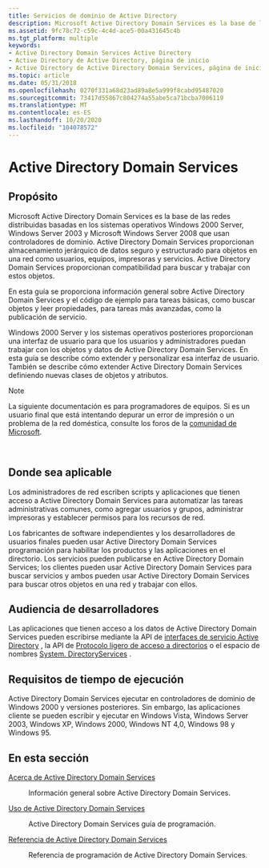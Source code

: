 ```yaml
---
title: Servicios de dominio de Active Directory
description: Microsoft Active Directory Domain Services es la base de las redes distribuidas basadas en los sistemas operativos Windows 2000 Server, Windows Server 2003 y Microsoft Windows Server 2008 que usan controladores de dominio.
ms.assetid: 9fc78c72-c59c-4c4d-ace5-00a431645c4b
ms.tgt_platform: multiple
keywords:
- Active Directory Domain Services Active Directory
- Active Directory de Active Directory, página de inicio
- Active Directory de Active Directory Domain Services, página de inicio
ms.topic: article
ms.date: 05/31/2018
ms.openlocfilehash: 0270f331a68d23ad89a8e5a999f8cabd95487020
ms.sourcegitcommit: 73417d55867c804274a55abe5ca71bcba7006119
ms.translationtype: MT
ms.contentlocale: es-ES
ms.lasthandoff: 10/20/2020
ms.locfileid: "104078572"
---
```

# <a name="active-directory-domain-services"></a>Active Directory Domain Services

## <a name="purpose"></a>Propósito

Microsoft Active Directory Domain Services es la base de las redes distribuidas basadas en los sistemas operativos Windows 2000 Server, Windows Server 2003 y Microsoft Windows Server 2008 que usan controladores de dominio. Active Directory Domain Services proporcionan almacenamiento jerárquico de datos seguro y estructurado para objetos en una red como usuarios, equipos, impresoras y servicios. Active Directory Domain Services proporcionan compatibilidad para buscar y trabajar con estos objetos.

En esta guía se proporciona información general sobre Active Directory Domain Services y el código de ejemplo para tareas básicas, como buscar objetos y leer propiedades, para tareas más avanzadas, como la publicación de servicio.

Windows 2000 Server y los sistemas operativos posteriores proporcionan una interfaz de usuario para que los usuarios y administradores puedan trabajar con los objetos y datos de Active Directory Domain Services. En esta guía se describe cómo extender y personalizar esa interfaz de usuario. También se describe cómo extender Active Directory Domain Services definiendo nuevas clases de objetos y atributos.

> [!Note]  
> La siguiente documentación es para programadores de equipos. Si es un usuario final que está intentando depurar un error de impresión o un problema de la red doméstica, consulte los foros de la [comunidad de Microsoft](https://answers.microsoft.com).

 

## <a name="where-applicable"></a>Donde sea aplicable

Los administradores de red escriben scripts y aplicaciones que tienen acceso a Active Directory Domain Services para automatizar las tareas administrativas comunes, como agregar usuarios y grupos, administrar impresoras y establecer permisos para los recursos de red.

Los fabricantes de software independientes y los desarrolladores de usuarios finales pueden usar Active Directory Domain Services programación para habilitar los productos y las aplicaciones en el directorio. Los servicios pueden publicarse en Active Directory Domain Services; los clientes pueden usar Active Directory Domain Services para buscar servicios y ambos pueden usar Active Directory Domain Services para buscar otros objetos en una red y trabajar con ellos.

## <a name="developer-audience"></a>Audiencia de desarrolladores

Las aplicaciones que tienen acceso a los datos de Active Directory Domain Services pueden escribirse mediante la API de [interfaces de servicio Active Directory](../adsi/active-directory-service-interfaces-adsi.md) , la API de [Protocolo ligero de acceso a directorios](/previous-versions/windows/desktop/ldap/lightweight-directory-access-protocol-ldap-api) o el espacio de nombres [System. DirectoryServices](/dotnet/api/system.directoryservices) .

## <a name="run-time-requirements"></a>Requisitos de tiempo de ejecución

Active Directory Domain Services ejecutar en controladores de dominio de Windows 2000 y versiones posteriores. Sin embargo, las aplicaciones cliente se pueden escribir y ejecutar en Windows Vista, Windows Server 2003, Windows XP, Windows 2000, Windows NT 4,0, Windows 98 y Windows 95.

## <a name="in-this-section"></a>En esta sección

<dl> <dt>

[Acerca de Active Directory Domain Services](about-active-directory-domain-services.md)
</dt> <dd>

Información general sobre Active Directory Domain Services.

</dd> <dt>

[Uso de Active Directory Domain Services](using-active-directory-domain-services.md)
</dt> <dd>

Active Directory Domain Services guía de programación.

</dd> <dt>

[Referencia de Active Directory Domain Services](active-directory-domain-services-reference.md)
</dt> <dd>

Referencia de programación de Active Directory Domain Services.

</dd> </dl>

 

 